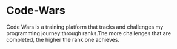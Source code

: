 # Code-Wars 
Code Wars is a training platform that tracks and challenges my programming journey through ranks.The more challenges that are completed, the higher the rank one achieves.
